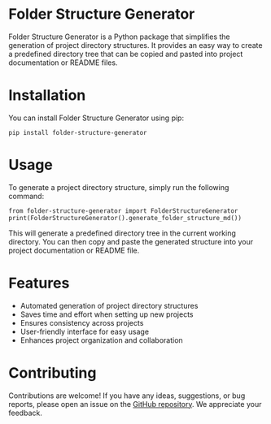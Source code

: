 # Folder Structure Generator
Folder Structure Generator is a Python package that simplifies the generation of project directory structures. It provides an easy way to create a predefined directory tree that can be copied and pasted into project documentation or README files.

# Installation
You can install Folder Structure Generator using pip:
```
pip install folder-structure-generator
```

# Usage
To generate a project directory structure, simply run the following command:
```
from folder-structure-generator import FolderStructureGenerator
print(FolderStructureGenerator().generate_folder_structure_md())
```
This will generate a predefined directory tree in the current working directory. You can then copy and paste the generated structure into your project documentation or README file.

# Features
- Automated generation of project directory structures
- Saves time and effort when setting up new projects
- Ensures consistency across projects
- User-friendly interface for easy usage
- Enhances project organization and collaboration

# Contributing
Contributions are welcome! If you have any ideas, suggestions, or bug reports, please open an issue on the [GitHub repository](https://github.com/ujjawalpoudel/project-tree). We appreciate your feedback.
